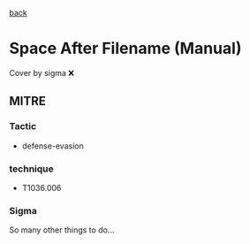 [back](../index.md)
# Space After Filename (Manual)
Cover by sigma :x: 

## MITRE
### Tactic
  - defense-evasion

### technique
  - T1036.006

### Sigma

 So many other things to do...